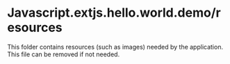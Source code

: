 # Javascript.extjs.hello.world.demo/resources

This folder contains resources (such as images) needed by the application. This file can
be removed if not needed.
